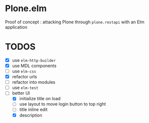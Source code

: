 # Plone.elm

Proof of concept : attacking Plone through `plone.restapi` with an Elm application

# TODOS

* [x] use `elm-http-builder`
* [x] use MDL components
* [ ] use `elm-css`
* [x] refactor urls
* [ ] refactor into modules
* [ ] use `elm-test`
* [ ] better UI
  - [x] initialize title on load
  - [ ] use layout to move login button to top right
  - [ ] title inline edit
  - [x] description
